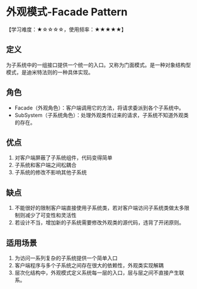 # 外观模式-Facade Pattern
【学习难度：★☆☆☆☆，使用频率：★★★★★】

## 定义
为子系统中的一组接口提供一个统一的入口。又称为门面模式。是一种对象结构型模式，是迪米特法则的一种具体实现。
## 角色
- Facade（外观角色）：客户端调用它的方法，将请求委派到各个子系统中。
- SubSystem（子系统角色）：处理外观类传过来的请求，子系统不知道外观类的存在。
## 优点
1. 对客户端屏蔽了子系统组件，代码变得简单
2. 子系统和客户端之间松耦合
3. 子系统的修改不影响其他子系统
## 缺点
1. 不能很好的限制客户端直接使用子系统类，若对客户端访问子系统类做太多限制则减少了可变性和灵活性
2. 若设计不当，增加新的子系统需要修改外观类的源代码，违背了开闭原则。
## 适用场景
1. 为访问一系列复杂的子系统提供一个简单入口
2. 客户端程序与多个子系统之间存在很大的依赖性，外观类实现解耦
3. 层次化结构中，外观模式定义系统每一层的入口，层与层之间不直接产生联系。

